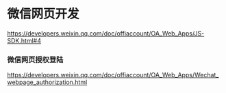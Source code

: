# 微信网页开发
https://developers.weixin.qq.com/doc/offiaccount/OA_Web_Apps/JS-SDK.html#4

### 微信网页授权登陆
https://developers.weixin.qq.com/doc/offiaccount/OA_Web_Apps/Wechat_webpage_authorization.html